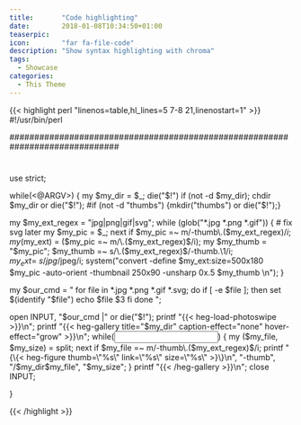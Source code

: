 ```yaml
---
title:       "Code highlighting"
date:        2018-01-08T10:34:50+01:00
teaserpic:
icon:        "far fa-file-code"
description: "Show syntax highlighting with chroma"
tags:
  - Showcase
categories:
  - This Theme
---
```



{{< highlight perl "linenos=table,hl_lines=5 7-8 21,linenostart=1" >}}
#!/usr/bin/perl

##############################################################################
#
use strict;

while(<@ARGV>) {
  my $my_dir = $_;
  die("$!") if (not -d $my_dir);
  chdir $my_dir or die("$!");
  #if (not -d "thumbs") {mkdir("thumbs") or die("$!");}

  my $my_ext_regex = "jpg|png|gif|svg";
  while (glob("*.jpg *.png *.gif")) {  # fix svg later
    my $my_pic = $_;
    next if $my_pic =~ m/-thumb\.($my_ext_regex)$/i;
    my ($my_ext) = ($my_pic =~ m/\.($my_ext_regex)$/i);
    my $my_thumb = "$my_pic";
    $my_thumb =~ s/\.($my_ext_regex)$/-thumb.\1/i;
    $my_ext =~ s/jpg$/jpeg/i;
    system("convert -define $my_ext:size=500x180 $my_pic -auto-orient -thumbnail 250x90 -unsharp 0x.5 $my_thumb \n");
  }

  my $our_cmd = "
  for file in *.jpg *.png *.gif *.svg; do
    if [ -e \$file ]; then
      set \$(identify \"\$file\")
      echo \$file \$3
    fi
  done
  ";
   
  open INPUT, "$our_cmd |" or die("$!");
  printf "{\{< heg-load-photoswipe >}\}\n";
  printf "{\{< heg-gallery title=\"$my_dir\" caption-effect=\"none\" hover-effect=\"grow\" >}\}\n";
  while(<INPUT>) {
    my ($my_file, $my_size) = split;
    next if $my_file =~ m/-thumb\.($my_ext_regex)$/i;
    printf "{\{< heg-figure thumb=\"%s\" link=\"%s\" size=\"%s\" >}\}\n", "-thumb", "/$my_dir$my_file", "$my_size";
  }
  printf "{\{< /heg-gallery >}\}\n";
  close INPUT;

}

{{< /highlight >}}
